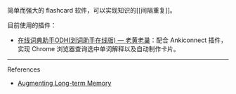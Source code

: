 简单而强大的 flashcard 软件，可以实现知识的[[间隔重复]]。

目前使用的插件：

- [在线词典助手ODH(划词助手在线版) — 老黄老巢](https://www.laohuang.net/20180213/online-dictionary-helper/#%E5%86%99%E5%9C%A8%E6%9C%80%E5%90%8E)：配合 Ankiconnect 插件，实现 Chrome 浏览器查询选中单词解释以及自动制作卡片。


---

References

- [Augmenting Long-term Memory](http://augmentingcognition.com/ltm.html)